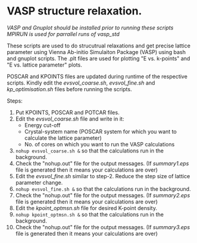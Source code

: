 # VASP structure relaxation.
*VASP and Gnuplot should be installed prior to running these scripts\
MPIRUN is used for parrallel runs of vasp_std*

These scripts are used to do strucutrual relaxations and get precise
lattice parameter using Vienna Ab-initio Simulaiton Package (VASP) using bash and gnuplot scripts.
The .plt files are used for plotting "E vs. k-points" and "E vs. lattice parameter"
plots.

POSCAR and KPOINTS files are updated during runtime of the respective scripts. Kindly edit the *evsvol_coarse.sh*, *evsvol_fine.sh* and *kp_optimisation.sh* files before running the scripts.

Steps:
1. Put KPOINTS, POSCAR and POTCAR files.
2. Edit the *evsvol_coarse.sh* file and write in it:
	* Energy cut-off
	* Crystal-system name (POSCAR system for which you want to calculate the lattice parameter)
	* No. of cores on which you want to run the VASP calculations
3. `nohup evsvol_coarse.sh &` so that the calculations run in the background.
4. Check the "nohup.out" file for the output messages. (If *summary1.eps* file is generated then it means your calculations are over)
5. Edit the *evsvol_fine.sh* similar to step-2. Reduce the step size of lattice parameter change.
6. `nohup evsvol_fine.sh &` so that the calculations run in the background.
7. Check the "nohup.out" file for the output messages. (If *summary2.eps* file is generated then it means your calculations are over)
8. Edit the *kpoint_optmsn.sh* file for desired K-point density.
9. `nohup kpoint_optmsn.sh &` so that the calculations run in the background.
10. Check the "nohup.out" file for the output messages. (If *summary3.eps* file is generated then it means your calculations are over)